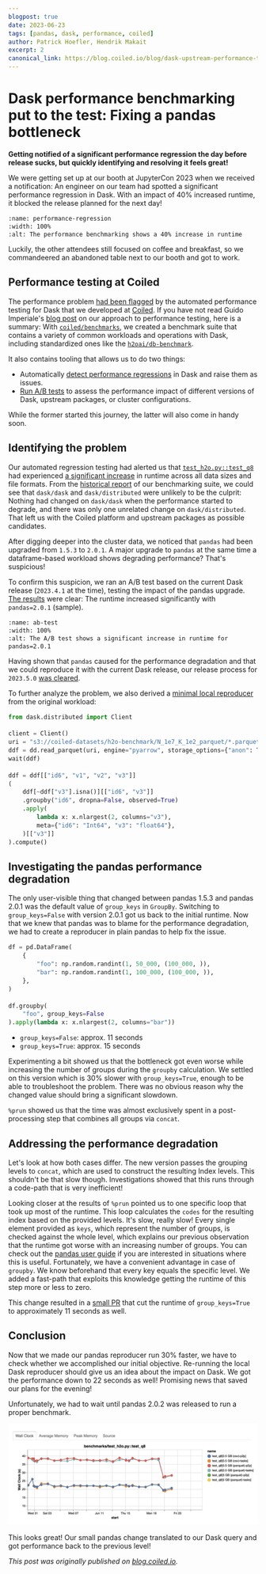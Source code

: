 ```yaml
---
blogpost: true
date: 2023-06-23
tags: [pandas, dask, performance, coiled]
author: Patrick Hoefler, Hendrik Makait
excerpt: 2
canonical_link: https://blog.coiled.io/blog/dask-upstream-performance-tests.html
---
```


# Dask performance benchmarking put to the test: Fixing a pandas bottleneck

**Getting notified of a significant performance regression the day before release sucks, but quickly identifying and resolving it feels great!**

We were getting set up at our booth at JupyterCon 2023 when we received a notification:
An engineer on our team had spotted a significant performance regression in Dask.
With an impact of 40% increased runtime, it blocked the release planned for the next day!
```{figure} ../images/dask_upstream_performance_tests/performance-regression.png
:name: performance-regression
:width: 100%
:alt: The performance benchmarking shows a 40% increase in runtime
```
Luckily, the other attendees still focused on coffee and breakfast, so we commandeered an abandoned table next to our booth and got to work.
## Performance testing at Coiled

The performance problem [had been flagged](https://github.com/coiled/benchmarks/issues/840) by the automated performance testing for Dask that we developed at [Coiled](https://www.coiled.io).
If you have not read Guido Imperiale's [blog post](https://blog.coiled.io/blog/performance-testing.html) on our approach to performance testing, here is a summary:
With [`coiled/benchmarks`](https://github.com/coiled/benchmarks), we created a benchmark suite that contains a variety of common workloads and operations with Dask, including standardized ones like the [`h2oai/db-benchmark`](https://github.com/h2oai/db-benchmark).

It also contains tooling that allows us to do two things:
* Automatically [detect performance regressions](https://blog.coiled.io/blog/performance-testing.html#nightly-tests) in Dask and raise them as issues.
* [Run A/B tests](https://blog.coiled.io/blog/performance-testing.html#a-b-tests) to assess the performance impact of different versions of Dask, upstream packages, or cluster configurations.

While the former started this journey, the latter will also come in handy soon.  
## Identifying the problem

Our automated regression testing had alerted us that [`test_h2o.py::test_q8`](https://github.com/coiled/benchmarks/blob/895a13db09eb3172155e7b1260a5698f2284f5b7/tests/benchmarks/test_h2o.py#L140-L151) had experienced [a significant increase](https://github.com/dask/community/issues/322#issuecomment-1542560550) in runtime across all data sizes and file formats. 
From the [historical report](https://benchmarks.coiled.io) of our benchmarking suite, we could see that `dask/dask` and `dask/distributed` were unlikely to be the culprit: 
Nothing had changed on `dask/dask` when the performance started to degrade, and there was only one unrelated change on `dask/distributed`. 
That left us with the Coiled platform and upstream packages as possible candidates. 

After digging deeper into the cluster data, we noticed that `pandas` had been upgraded from `1.5.3` to `2.0.1`. 
A major upgrade to `pandas` at the same time a dataframe-based workload shows degrading performance? That's suspicious! 

To confirm this suspicion, we ran an A/B test based on the current Dask release (`2023.4.1` at the time), testing the impact of the pandas upgrade. 
[The results](https://github.com/coiled/benchmarks/actions/runs/4946428740) were clear: The runtime increased significantly with `pandas=2.0.1` (sample).
```{figure} ../images/dask_upstream_performance_tests/ab-test.png
:name: ab-test
:width: 100%
:alt: The A/B test shows a significant increase in runtime for pandas=2.0.1
```
Having shown that `pandas` caused for the performance degradation and that we could reproduce it with the current Dask release, our release process for `2023.5.0` [was cleared](https://github.com/dask/community/issues/322#issuecomment-1543878628).

To further analyze the problem, we also derived a [minimal local reproducer](https://matthewrocklin.com/minimal-bug-reports.html#minimal-complete-verifiable-examples) from the original workload:

```python
from dask.distributed import Client

client = Client()
uri = "s3://coiled-datasets/h2o-benchmark/N_1e7_K_1e2_parquet/*.parquet"
ddf = dd.read_parquet(uri, engine="pyarrow", storage_options={"anon": True}).persist()
wait(ddf)

ddf = ddf[["id6", "v1", "v2", "v3"]]
(
    ddf[~ddf["v3"].isna()][["id6", "v3"]]
    .groupby("id6", dropna=False, observed=True)
    .apply(
        lambda x: x.nlargest(2, columns="v3"),
        meta={"id6": "Int64", "v3": "float64"},
    )[["v3"]]
).compute()
```

## Investigating the pandas performance degradation

The only user-visible thing that changed between pandas 1.5.3 and pandas 2.0.1 was the default value
of ``group_keys`` in ``GroupBy``. Switching to ``group_keys=False`` with version 2.0.1
got us back to the initial runtime.
Now that we knew that pandas was to blame for the performance degradation, we had to create a 
reproducer in plain pandas to help fix the issue.

```python
df = pd.DataFrame(
    {
        "foo": np.random.randint(1, 50_000, (100_000, )), 
        "bar": np.random.randint(1, 100_000, (100_000, )),
    },
)

df.groupby(
    "foo", group_keys=False
).apply(lambda x: x.nlargest(2, columns="bar"))
```

- ``group_keys=False``: approx. 11 seconds
- ``group_keys=True``: approx. 15 seconds

Experimenting a bit showed us that the bottleneck got even worse while increasing the number of 
groups during the ``groupby`` calculation. We settled on this version which is 30% slower with 
``group_keys=True``, enough to be able to troubleshoot the problem. There was no obvious reason
why the changed value should bring a significant slowdown.

``%prun`` showed us that the time was almost exclusively spent in a post-processing step that
combines all groups via ``concat``.

## Addressing the performance degradation

Let's look at how both cases differ. The new version passes the grouping levels to ``concat``, which
are used to construct the resulting Index levels. This shouldn't be that slow though. Investigations
showed that this runs through a code-path that is very inefficient!

Looking closer at the results of ``%prun`` pointed us to one specific loop that took up most of
the runtime. This loop calculates the ``codes`` for the resulting index based on the provided 
levels. It's slow, really slow! Every single element provided as ``keys``, which 
represent the number of groups, is checked against the whole level, which explains our previous 
observation that the runtime got worse with an increasing number of groups. You can check out the 
[pandas user guide](https://pandas.pydata.org/pandas-docs/stable/user_guide/merging.html#more-concatenating-with-group-keys)
if you are interested in situations where this is useful. Fortunately, we have a convenient
advantage in case of ``groupby``. We know beforehand that every key equals the specific level. 
We added a fast-path that exploits this knowledge getting the runtime of this step more or less to
zero.

This change resulted in a [small PR](https://github.com/pandas-dev/pandas/pull/53195) that cut 
the runtime of ``group_keys=True`` to approximately 11 seconds as well.

## Conclusion

Now that we made our pandas reproducer run 30% faster, we have to check whether we accomplished our
initial objective. Re-running the local Dask reproducer should give us an idea about the
impact on Dask. We got the performance down to 22 seconds as well! Promising news that saved
our plans for the evening!

Unfortunately, we had to wait until pandas 2.0.2 was released to run a proper benchmark.

![](../images/dask_upstream_performance/benchmark_after.jpg)

This looks great! Our small pandas change translated to our Dask query and got performance back
to the previous level!

*This post was originally published on [blog.coiled.io](https://blog.coiled.io/blog/dask-upstream-performance-tests.html).*
